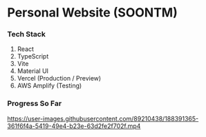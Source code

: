 # Personal Website (SOONTM)

### Tech Stack

1. React
2. TypeScript
3. Vite
4. Material UI
5. Vercel (Production / Preview)
6. AWS Amplify (Testing)

### Progress So Far



https://user-images.githubusercontent.com/89210438/188391365-361f6f4a-5419-49e4-b23e-63d2fe2f702f.mp4







